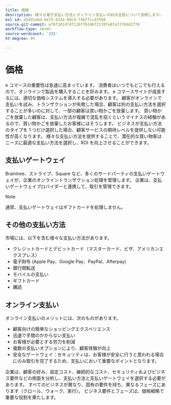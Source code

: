 ```yaml
---
title: 価格
description: 様々な電子支払い方法とオンライン支払いの利点全般について説明します。
exl-id: d2dd1a6d-0a75-433e-88cd-74bffcc47594
source-git-commit: e76f101df47116f7b246f21f0fe0fa72769d2776
workflow-type: tm+mt
source-wordcount: '332'
ht-degree: 0%

---
```


# 価格

e コマースの重要性は急速に高まっています。 消費者はいつでもどこでも行えるので、オンラインで製品を購入することを好みます。 e コマースサイトが成長するには、適切な価格システムを導入する必要があります。 顧客がオンラインで支払いを試み、トランザクションが失敗した場合、顧客は別の支払い方法を選択することが多いのに対して、一部の顧客は買い物かごを放棄します。 買い物かごを放棄した顧客は、支払い方法が複雑で混乱を招くというマイナスの経験があるので、買い物かごを放棄したお客様にはそうします。 ビジネスが支払い方法のタイプを 1 つだけ選択した場合、顧客サービスの期待レベルを提供しない可能性が高くなります。 様々な支払い方法を提供することで、潜在的な買い物客はニーズに最適な支払い方法を選択し、ROI を向上させることができます。

## 支払いゲートウェイ

Braintree、ストライプ、Square など、多くのサードパーティの支払いゲートウェイが、企業のオンライントランザクション処理を管理します。 企業は、支払いゲートウェイプロバイダーと連携して、取引を管理できます。

>[!NOTE]
>
>通常、支払いゲートウェイはギフトカードを処理しません。

## その他の支払い方法

市場には、以下を含む様々な支払い方法があります。

- クレジットカードとデビットカード（マスターカード、ビザ、アメリカンエクスプレス）
- 電子財布 (Apple Pay、Google Pay、PayPal、Afterpay)
- 銀行間転送
- モバイルの支払い
- ギフトカード
- 購読

## オンライン支払い

オンライン支払いのメリットには、次のものがあります。

- 顧客向けの簡単なショッピングエクスペリエンス
- 迅速で手間のかからない支払い
- お客様が必要とする労力を削減
- 複数の支払いオプションにより、顧客体験が向上
- 安全なゲートウェイ：セキュリティは、お客様が安全に行うと思われる場合にのみ取引を完了するため、支払いにおいて重要なポイントとなります。

企業は、顧客の好み、設定コスト、継続的なコスト、セキュリティおよびビジネス要件などの側面を分析し、支払い方法と支払いゲートウェイを選択する必要があります。 すべてのビジネスが異なり、固有の要件を持ち、異なるフェーズにあります（クロール、ウォーク、実行）。 ビジネス要件とフェーズは、価格戦略で重要な役割を果たします。
